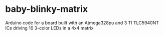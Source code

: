 baby-blinky-matrix
==================

Arduino code for a board built with an Atmega328pu and 3 TI TLC5940NT ICs driving 16 3-color LEDs in a 4x4 matrix
